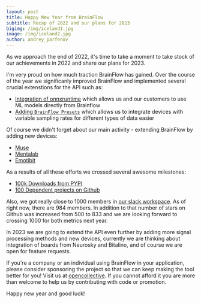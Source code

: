 ```yaml
---
layout: post
title: Happy New Year from BrainFlow
subtitle: Recap of 2022 and our plans for 2023
bigimg: /img/iceland1.jpg
image: /img/iceland2.jpg
author: andrey_parfenov
---
```


As we approach the end of 2022, it's time to take a moment to take stock of our achievements in 2022 and share our plans for 2023.

I'm very proud on how much traction BrainFlow has gained. Over the course of the year we significanly improved BrainFlow and implemented several crucial extenstions for the API such as:

* [Integration of onnxruntime](https://brainflow.org/2022-06-09-onnx/) which allows us and our customers to use ML models directly from Brainflow
* [Adding `BrainFlow Presets`](https://brainflow.org/2022-07-15-brainflow-5-1-0/) which allows us to integrate devices with variable sampling rates for different types of data easier

Of course we didn't forget about our main activity - extending BrainFlow by adding new devices:

* [Muse](https://brainflow.org/2022-05-16-muse-linux/)
* [Mentalab](https://brainflow.org/2022-09-10-mentalab/)
* [Emotibit](https://brainflow.org/2022-12-03-brainflow-5-5-0/)

As a results of all these efforts we crossed several awesome milestones:

* [100k Downloads from PYPI](https://brainflow.org/2022-05-25-100k-downloads/)
* [100 Dependent projects on Github](https://brainflow.org/2022-06-25-100-dependents/)

Also, we got really close to 1000 members in [our slack workspace](https://communityinviter.com/apps/openbraintalk/join-brainflow-on-slack). As of right now, there are 984 members. In addition to that number of stars on Github was increased from 500 to 833 and we are looking forward to crossing 1000 for both metrics next year. 

In 2023 we are going to extend the API even further by adding more signal processing methods and new devices, currently we are thinking about integration of boards from Neurosky and Bitalino, and of course we are open for feature requests.

If you're a company or an individual using BrainFlow in your application, please consider sponsoring the project so that we can keep making the tool better for you! Visit us at [opencollective](https://opencollective.com/brainflow). If you cannot afford it you are more than welcome to help us by contributing with code or promotion.

Happy new year and good luck!
